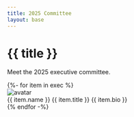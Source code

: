 ```yaml
---
title: 2025 Committee
layout: base
---
```


<div class="prose lg:prose-lg m-8 md:m-12">
	<h1>{{ title }}</h1>
	<p>Meet the 2025 executive committee.</p>
</div>

<div class="flex flex-wrap justify-center left-0 w-screen">
{%- for item in exec %}
  <div class="md:w-1/4 lg:w-1/6 mx-2 mb-5 overflow-hidden bg-white rounded-lg shadow-lg">
    <img class="object-cover w-full h-96 md:h-56 lg:h-96 mt-0 mb-6" src="/assets/{{ item.photo }}" alt="avatar">
    <div class="py-5 text-center">
      <span class="block text-2xl font-bold text-gray-800">{{ item.name }}</span>
      <span class="block text-l font-bold text-gray-400">{{ item.title }}</span>
      <span class="text-sm text-gray-700">{{ item.bio }}</span>
    </div>
  </div>
{% endfor -%}
</div>



